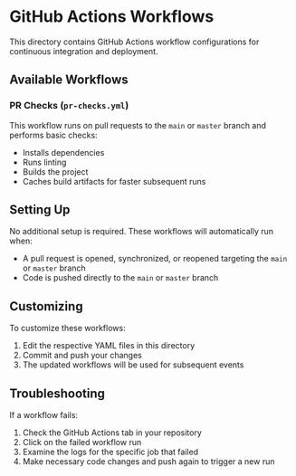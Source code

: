 # GitHub Actions Workflows

This directory contains GitHub Actions workflow configurations for continuous integration and deployment.

## Available Workflows

### PR Checks (`pr-checks.yml`)

This workflow runs on pull requests to the `main` or `master` branch and performs basic checks:

- Installs dependencies
- Runs linting
- Builds the project
- Caches build artifacts for faster subsequent runs

## Setting Up

No additional setup is required. These workflows will automatically run when:
- A pull request is opened, synchronized, or reopened targeting the `main` or `master` branch
- Code is pushed directly to the `main` or `master` branch

## Customizing

To customize these workflows:

1. Edit the respective YAML files in this directory
2. Commit and push your changes
3. The updated workflows will be used for subsequent events

## Troubleshooting

If a workflow fails:

1. Check the GitHub Actions tab in your repository
2. Click on the failed workflow run
3. Examine the logs for the specific job that failed
4. Make necessary code changes and push again to trigger a new run 